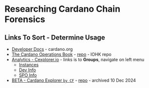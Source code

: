 # Researching Cardano Chain Forensics

## Links To Sort - Determine Usage
- [Developer Docs](https://developers.cardano.org/) - cardano.org
- [The Cardano Operations Book](https://book.play.dev.cardano.org) - [repo](https://github.com/input-output-hk/cardano-playground) - IOHK repo
- [Analytics - Cexplorer.io](https://cexplorer.io/groups) - links is to **Groups**, navigate on left menu
  - [Instances](https://github.com/cardanians/cexplorer.io/blob/main/doc/instances.md)
  - [Dev Info](https://github.com/cexplorer/cexplorer.io/blob/main/doc/welcome_devs.md)
  - [SPO Info](https://github.com/cexplorer/cexplorer.io/tree/main/doc)
- [BETA - Cardano Explorer `by CF`](https://beta.explorer.cardano.org/en/micar) - [repo](https://github.com/cardano-foundation/cf-explorer) - archived 10 Dec 2024


